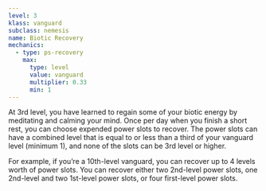 ```yaml
---
level: 3
klass: vanguard
subclass: nemesis
name: Biotic Recovery
mechanics:
  - type: ps-recovery
    max:
      type: level
      value: vanguard
      multiplier: 0.33
      min: 1
---
```

At 3rd level, you have learned to regain some of your biotic energy by meditating and calming your mind. Once per day when you finish
a short rest, you can choose expended power slots to recover. The power slots can have a combined level that is equal
to or less than a third of your vanguard level (minimum 1), and none of the slots can be 3rd level or higher.

For example, if you’re a 10th-level vanguard, you can recover up to 4 levels worth of power slots. You can recover either
two 2nd-level power slots, one 2nd-level and two 1st-level power slots, or four first-level power slots.
